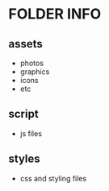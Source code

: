 # FOLDER INFO

## assets

- photos
- graphics
- icons
- etc

## script

- js files

## styles

- css and styling files
